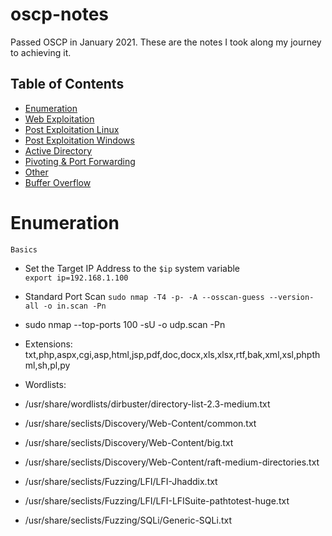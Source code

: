 # oscp-notes

Passed OSCP in January 2021. These are the notes I took along my journey to achieving it. 

## Table of Contents
- [Enumeration](#Enumeration)
- [Web Exploitation](#Web-Exploitation)
- [Post Exploitation Linux](#Post-Exploitation-Linux)
- [Post Exploitation Windows](#Post-Exploitation-Windows)
- [Active Directory](#Active-Directory)
- [Pivoting & Port Forwarding](#Pivoting--Port-Forwarding)
- [Other](#Other)
- [Buffer Overflow](#Buffer-Overflow)

Enumeration
===============================================================================================
`Basics`
-   Set the Target IP Address to the `$ip` system variable  
    `export ip=192.168.1.100`
-   Standard Port Scan
      `sudo nmap -T4 -p- -A --osscan-guess --version-all -o in.scan -Pn`

-   sudo nmap --top-ports 100 -sU -o udp.scan -Pn

- Extensions: txt,php,aspx,cgi,asp,html,jsp,pdf,doc,docx,xls,xlsx,rtf,bak,xml,xsl,phpthml,sh,pl,py

- Wordlists:
- /usr/share/wordlists/dirbuster/directory-list-2.3-medium.txt
- /usr/share/seclists/Discovery/Web-Content/common.txt
- /usr/share/seclists/Discovery/Web-Content/big.txt
- /usr/share/seclists/Discovery/Web-Content/raft-medium-directories.txt
- /usr/share/seclists/Fuzzing/LFI/LFI-Jhaddix.txt
- /usr/share/seclists/Fuzzing/LFI/LFI-LFISuite-pathtotest-huge.txt
- /usr/share/seclists/Fuzzing/SQLi/Generic-SQLi.txt


